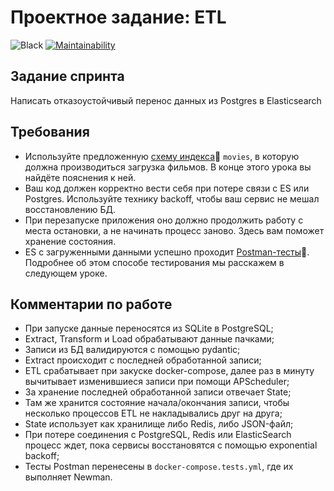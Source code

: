 # Проектное задание: ETL
![Black](https://img.shields.io/badge/code%20style-black-black)
[![Maintainability](https://api.codeclimate.com/v1/badges/2a3910f5a464aba50670/maintainability)](https://codeclimate.com/github/ian-mn/new_admin_panel_sprint_3/maintainability)

## Задание спринта

Написать отказоустойчивый перенос данных из Postgres в Elasticsearch

## Требования

- Используйте предложенную [cхему индекса](https://code.s3.yandex.net/middle-python/learning-materials/es_schema.txt)💾  `movies`, в которую должна производиться загрузка фильмов. В конце этого урока вы найдёте пояснения к ней.
- Ваш код должен корректно вести себя при потере связи с ES или Postgres. Используйте технику backoff, чтобы ваш сервис не мешал восстановлению БД.
- При перезапуске приложения оно должно продолжить работу с места остановки, а не начинать процесс заново. Здесь вам поможет хранение состояния.
- ES с загруженными данными успешно проходит [Postman-тесты](https://code.s3.yandex.net/middle-python/learning-materials/ETLTests-2.json)💾. Подробнее об этом способе тестирования мы расскажем в следующем уроке.

## Комментарии по работе
- При запуске данные переносятся из SQLite в PostgreSQL;
- Extract, Transform и Load обрабатывают данные пачками;
- Записи из БД валидируются с помощью pydantic;
- Extract происходит с последней обработанной записи;
- ETL срабатывает при закуске docker-compose, далее раз в минуту вычитывает изменившиеся записи при помощи APScheduler;
- За хранение последней обработанной записи отвечает State;
- Там же хранится состояние начала/окончания записи, чтобы несколько процессов ETL не накладывались друг на друга;
- State использует как хранилище либо Redis, либо JSON-файл;
- При потере соединения с PostgreSQL, Redis или ElasticSearch процесс ждет, пока сервисы восстановятся с помощью exponential backoff;
- Тесты Postman перенесены в `docker-compose.tests.yml`, где их выполняет Newman.


